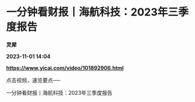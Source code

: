 # 一分钟看财报丨海航科技：2023年三季度报告
**灵犀**

**2023-11-01 14:04**

**https://www.yicai.com/video/101892906.html**

点击视频，速览要点──

一分钟看财报丨海航科技：2023年三季度报告